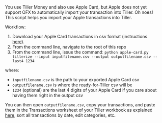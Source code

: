 You use Tiller Money and also use Apple Card, but Apple does not yet support OFX to automatically import your transaction into Tiller. Oh noes! This script helps you import your Apple transactions into Tiller.

Workflow: 

1. Download your Apple Card transactions in csv format (instructions [here](https://www.macrumors.com/how-to/export-apple-card-data-to-spreadsheet/)).
2. From the command line, navigate to the root of this repo
3. From the command line, issue the command:
    `python apple-card.py tillerize --input inputfilename.csv --output outputfilename.csv --last4 1234`

where:
* `inputfilename.csv` is the path to your exported Apple Card csv
* `outputfilename.csv` is where the ready-for-Tiller csv will be
* `1234` (optional) are the last 4 digits of your Apple Card if you care about having them right in the output csv

You can then open `outputfilename.csv`, copy your transactions, and paste them in the Transactions worksheet of your Tiller workbook as explained [here](https://help.tillerhq.com/en/articles/432708-how-to-manually-import-your-bank-data), sort all transactions by date, edit categories, etc.
